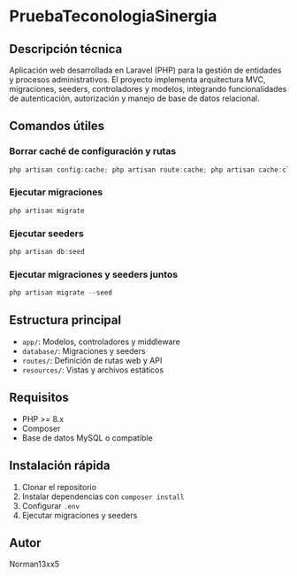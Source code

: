 # PruebaTeconologiaSinergia

## Descripción técnica
Aplicación web desarrollada en Laravel (PHP) para la gestión de entidades y procesos administrativos. El proyecto implementa arquitectura MVC, migraciones, seeders, controladores y modelos, integrando funcionalidades de autenticación, autorización y manejo de base de datos relacional.

## Comandos útiles

### Borrar caché de configuración y rutas
```powershell
php artisan config:cache; php artisan route:cache; php artisan cache:clear
```

### Ejecutar migraciones
```powershell
php artisan migrate
```

### Ejecutar seeders
```powershell
php artisan db:seed
```

### Ejecutar migraciones y seeders juntos
```powershell
php artisan migrate --seed
```

## Estructura principal
- `app/`: Modelos, controladores y middleware
- `database/`: Migraciones y seeders
- `routes/`: Definición de rutas web y API
- `resources/`: Vistas y archivos estáticos

## Requisitos
- PHP >= 8.x
- Composer
- Base de datos MySQL o compatible

## Instalación rápida
1. Clonar el repositorio
2. Instalar dependencias con `composer install`
3. Configurar `.env`
4. Ejecutar migraciones y seeders

## Autor
Norman13xx5
